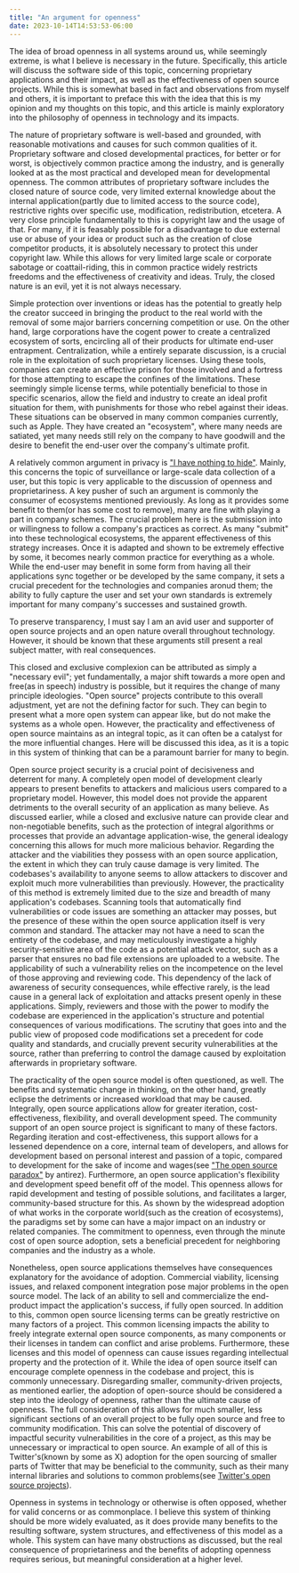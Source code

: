 ```yaml
---
title: "An argument for openness"
date: 2023-10-14T14:53:53-06:00
---
```


The idea of broad openness in all systems around us, while seemingly extreme, is what I believe is necessary in the future. Specifically, this article will discuss the software side of this topic, concerning proprietary applications and their impact, as well as the effectiveness of open source projects. While this is somewhat based in fact and observations from myself and others, it is important to preface this with the idea that this is my opinion and my thoughts on this topic, and this article is mainly exploratory into the philosophy of openness in technology and its impacts.

The nature of proprietary software is well-based and grounded, with reasonable motivations and causes for such common qualities of it. Proprietary software and closed developmental practices, for better or for worst, is objectively common practice among the industry, and is generally looked at as the most practical and developed mean for developmental openness. The common attributes of proprietary software includes the closed nature of source code, very limited external knowledge about the internal application(partly due to limited access to the source code), restrictive rights over specific use, modification, redistribution, etcetera. A very close principle fundamentally to this is copyright law and the usage of that. For many, if it is feasably possible for a disadvantage to due external use or abuse of your idea or product such as the creation of close competitor products, it is absolutely necessary to protect this under copyright law. While this allows for very limited large scale or corporate sabotage or coattail-riding, this in common practice widely restricts freedoms and the effectiveness of creativity and ideas. Truly, the closed nature is an evil, yet it is not always necessary.

Simple protection over inventions or ideas has the potential to greatly help the creator succeed in bringing the product to the real world with the removal of some major barriers concerning competition or use. On the other hand, large corporations have the cogent power to create a centralized ecosystem of sorts, encircling all of their products for ultimate end-user entrapment. Centralization, while a entirely separate discussion, is a crucial role in the exploitation of such proprietary licenses. Using these tools, companies can create an effective prison for those involved and a fortress for those attempting to escape the confines of the limitations. These seemingly simple license terms, while potentially beneficial to those in specific scenarios, allow the field and industry to create an ideal profit situation for them, with punishments for those who rebel against their ideas. These situations can be observed in many common companies currently, such as Apple. They have created an "ecosystem", where many needs are satiated, yet many needs still rely on the company to have goodwill and the desire to benefit the end-user over the company's ultimate profit.

A relatively common argument in privacy is ["I have nothing to hide"](https://en.wikipedia.org/wiki/Nothing_to_hide_argument). Mainly, this concerns the topic of surveillance or large-scale data collection of a user, but this topic is very applicable to the discussion of openness and proprietariness. A key pusher of such an argument is commonly the consumer of ecosystems mentioned previously. As long as it provides some benefit to them(or has some cost to remove), many are fine with playing a part in company schemes. The crucial problem here is the submission into or willingness to follow a company's practices as correct. As many "submit" into these technological ecosystems, the apparent effectiveness of this strategy increases. Once it is adapted and shown to be extremely effective by some, it becomes nearly common practice for everything as a whole. While the end-user may benefit in some form from having all their applications sync together or be developed by the same company, it sets a crucial precedent for the technologies and companies aronud them; the ability to fully capture the user and set your own standards is extremely important for many company's successes and sustained growth.

To preserve transparency, I must say I am an avid user and supporter of open source projects and an open nature overall throughout technology. However, it should be known that these arguments still present a real subject matter, with real consequences.

This closed and exclusive complexion can be attributed as simply a "necessary evil"; yet fundamentally, a major shift towards a more open and free(as in speech) industry is possible, but it requires the change of many principle ideologies. "Open source" projects contribute to this overall adjustment, yet are not the defining factor for such. They can begin to present what a more open system can appear like, but do not make the systems as a whole open. However, the practicality and effectiveness of open source maintains as an integral topic, as it can often be a catalyst for the more influential changes. Here will be discussed this idea, as it is a topic in this system of thinking that can be a paramount barrier for many to begin.

Open source project security is a crucial point of decisiveness and deterrent for many. A completely open model of development clearly appears to present benefits to attackers and malicious users compared to a proprietary model. However, this model does not provide the apparent detriments to the overall security of an application as many believe. As discussed earlier, while a closed and exclusive nature can provide clear and non-negotiable benefits, such as the protection of integral algorithms or processes that provide an advantage application-wise, the general idealogy concerning this allows for much more malicious behavior. Regarding the attacker and the viabilities they possess with an open source application, the extent in which they can truly cause damage is very limited. The codebases's availability to anyone seems to allow attackers to discover and exploit much more vulnerabilities than previously. However, the practicality of this method is extremely limited due to the size and breadth of many application's codebases. Scanning tools that automatically find vulnerabilities or code issues are something an attacker may posses, but the presence of these within the open source application itself is very common and standard. The attacker may not have a need to scan the entirety of the codebase, and may meticulously investigate a highly security-sensitive area of the code as a potential attack vector, such as a parser that ensures no bad file extensions are uploaded to a website. The applicability of such a vulnerability relies on the incompetence on the level of those approving and reviewing code. This dependency of the lack of awareness of security consequences, while effective rarely, is the lead cause in a general lack of exploitation and attacks present openly in these applications. Simply, reviewers and those with the power to modify the codebase are experienced in the application's structure and potential consequences of various modifications. The scrutiny that goes into and the public view of proposed code modifications set a precedent for code quality and standards, and crucially prevent security vulnerabilities at the source, rather than preferring to control the damage caused by exploitation afterwards in proprietary software.

The practicality of the open source model is often questioned, as well. The benefits and systematic change in thinking, on the other hand, greatly eclipse the detriments or increased workload that may be caused. Integrally, open source applications allow for greater iteration, cost-effectiveness, flexibility, and overall development speed. The community support of an open source project is significant to many of these factors. Regarding iteration and cost-effectiveness, this support allows for a lessened dependence on a core, internal team of developers, and allows for development based on personal interest and passion of a topic, compared to development for the sake of income and wages(see ["The open source paradox"](http://antirez.com/news/134) by antirez). Furthermore, an open source application's flexibility and development speed benefit off of the model. This openness allows for rapid development and testing of possible solutions, and facilitates a larger, community-based structure for this. As shown by the widespread adoption of what works in the corporate world(such as the creation of ecosystems), the paradigms set by some can have a major impact on an industry or related companies. The commitment to openness, even through the minute cost of open source adoption, sets a beneficial precedent for neighboring companies and the industry as a whole.

Nonetheless, open source applications themselves have consequences explanatory for the avoidance of adoption. Commercial viability, licensing issues, and relaxed component integration pose major problems in the open source model. The lack of an ability to sell and commercialize the end-product impact the application's success, if fully open sourced. In addition to this, common open source licensing terms can be greatly restrictive on many factors of a project. This common licensing impacts the ability to freely integrate external open source components, as many components or their licenses in tandem can conflict and arise problems. Furthermore, these licenses and this model of openness can cause issues regarding intellectual property and the protection of it. While the idea of open source itself can encourage complete openness in the codebase and project, this is commonly unnecessary. Disregarding smaller, community-driven projects, as mentioned earlier, the adoption of open-source should be considered a step into the ideology of openness, rather than the ultimate cause of openness. The full consideration of this allows for much smaller, less significant sections of an overall project to be fully open source and free to community modification. This can solve the potential of discovery of impactful security vulnerabilities in the core of a project, as this may be unnecessary or impractical to open source. An example of all of this is Twitter's(known by some as X) adoption for the open sourcing of smaller parts of Twitter that may be beneficial to the community, such as their many internal libraries and solutions to common problems(see [Twitter's open source projects](https://opensource.twitter.dev/projects)).

Openness in systems in technology or otherwise is often opposed, whether for valid concerns or as commonplace. I believe this system of thinking should be more widely evaluated, as it does provide many benefits to the resulting software, system structures, and effectiveness of this model as a whole. This system can have many obstructions as discussed, but the real consequence of proprietariness and the benefits of adopting openness requires serious, but meaningful consideration at a higher level.